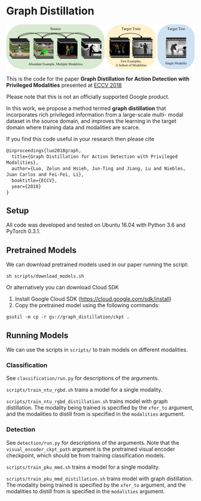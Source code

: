 # Graph Distillation

<img src="images/pull.png" width="1000px"/>

This is the code for the paper
**Graph Distillation for Action Detection with Privileged Modalities**
presented at [ECCV 2018](https://eccv2018.org/)

Please note that this is not an officially supported Google product.

In this work, we propose a method termed **graph distillation** that incorporates rich privileged information from a large-scale multi- modal dataset in the source domain, and improves the learning in the target domain where training data and modalities are scarce.

If you find this code useful in your research then please cite

```
@inproceedings{luo2018graph,
  title={Graph Distillation for Action Detection with Privileged Modalities},
  author={Luo, Zelun and Hsieh, Jun-Ting and Jiang, Lu and Niebles, Juan Carlos and Fei-Fei, Li},
  booktitle={ECCV},
  year={2018}
}
```

## Setup
All code was developed and tested on Ubuntu 16.04 with Python 3.6 and PyTorch 0.3.1.




## Pretrained Models
We can download pretrained models used in our paper running the script:

```
sh scripts/download_models.sh
```

Or alternatively you can download Cloud SDK

1. Install Google Cloud SDK (https://cloud.google.com/sdk/install)
2. Copy the pretrained model using the following commands:

```
gsutil -m cp -r gs://graph_distillation/ckpt .
```


## Running Models
We can use the scripts in `scripts/` to train models on different modalities.



### Classification
See `classification/run.py` for descriptions of the arguments.

`scripts/train_ntu_rgbd.sh` trains a model for a single modality.

`scripts/train_ntu_rgbd_distillation.sh` trains model with graph distillation. The modality being trained is specified by the `xfer_to` argument, and the modalities to distill from is specified in the `modalities` argument.

### Detection
See `detection/run.py` for descriptions of the arguments. Note that the `visual_encoder_ckpt_path` argument is the pretrained visual encoder checkpoint, which should be from training classification models.

`scripts/train_pku_mmd.sh` trains a model for a single modality.

`scripts/train_pku_mmd_distillation.sh` trains model with graph distillation. The modality being trained is specified by the `xfer_to` argument, and the modalities to distill from is specified in the `modalities` argument.

